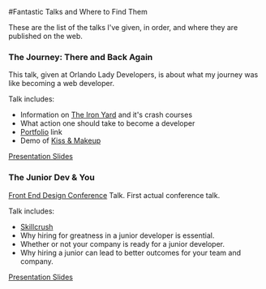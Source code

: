 #Fantastic Talks and Where to Find Them

These are the list of the talks I've given, in order, and where they are published on the web.




### The Journey: There and Back Again
This talk, given at Orlando Lady Developers, is about what my journey was like becoming a web developer.

Talk includes:
  - Information on [The Iron Yard](https://www.theironyard.com/) and it's crash courses
  - What action one should take to become a developer
  - [Portfolio](https://nellarro-portfolio.surge.sh) link
  - Demo of [Kiss & Makeup](https://nellarro.kiss-n-makeup.surge.sh)

[Presentation Slides](https://docs.google.com/presentation/d/1Kk7fc3Xz2ae9wu65lh3XLMvwV2YTEziZVkhORrCIVtc/pub?start=true&loop=false&delayms=5000)


### The Junior Dev & You
[Front End Design Conference](http://frontenddesignconference.com/) Talk. First actual conference talk. 

Talk includes:
  - [Skillcrush](www.skillcrush.com) 
  - Why hiring for greatness in a junior developer is essential.
  - Whether or not your company is ready for a junior developer.
  - Why hiring a junior can lead to better outcomes for your team and company.
  
[Presentation Slides](http://slides.com/jenellpizarro/deck-1)
